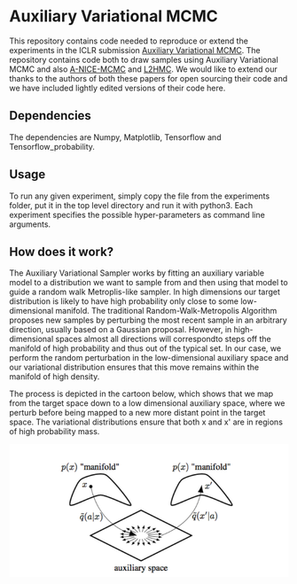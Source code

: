 # Auxiliary Variational MCMC

This repository contains code needed to reproduce or extend the experiments in the ICLR submission [Auxiliary Variational MCMC]().
The repository contains code both to draw samples using Auxiliary Variational MCMC and also [A-NICE-MCMC](https://github.com/ermongroup/a-nice-mc) and [L2HMC](https://github.com/brain-research/l2hmc). We
would like to extend our thanks to the authors of both these papers for open sourcing their code and we have included lightly
edited versions of their code here.

## Dependencies

The dependencies are Numpy, Matplotlib, Tensorflow and Tensorflow_probability.

## Usage

To run any given experiment, simply copy the file from the experiments folder, put it in the top level directory and run it with python3.
Each experiment specifies the possible hyper-parameters as command line arguments.

## How does it work? 

The Auxiliary Variational Sampler works by fitting an auxiliary variable model to a distribution we want to sample from and
then using that model to guide a random walk Metroplis-like sampler. In high dimensions our target distribution is likely to 
have high probability only close to some low-dimensional manifold. The traditional Random-Walk-Metropolis Algorithm proposes
new samples by perturbing the most recent sample in an arbitrary direction, usually based on a Gaussian proposal.
However, in high-dimensional spaces almost all directions will correspondto steps off the manifold of high probability
and thus out of the typical set. In our case, we perform the random perturbation in the low-dimensional auxiliary space 
and our variational distribution ensures that this move remains within the manifold of high density.

The process is depicted in the cartoon below, which shows that we map from the target space down to a low dimensional 
auxiliary space, where we perturb before being mapped to a new more distant point in the target space. The variational
distributions ensure that both x and x' are in regions of high probability mass.

![cartoon](figs/cartoon.png)